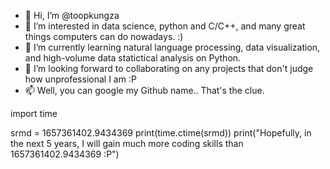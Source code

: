 - 👋 Hi, I’m @toopkungza
- 👀 I’m interested in data science, python and C/C++, and many great things computers can do nowadays. :)
- 🌱 I’m currently learning natural language processing, data visualization, and high-volume data statictical analysis on Python.
- 💞️ I’m looking forward to collaborating on any projects that don't judge how unprofessional I am :P
- 📫 Well, you can google my Github name.. That's the clue.

<!---
toopkungza/toopkungza is a ✨ special ✨ repository because its `README.md` (this file) appears on your GitHub profile.
You can click the Preview link to take a look at your changes.
--->

import time

srmd = 1657361402.9434369
print(time.ctime(srmd))
print("Hopefully, in the next 5 years, I will gain much more coding skills than 1657361402.9434369 :P") 
